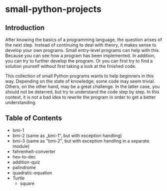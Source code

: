 # small-python-projects

## Introduction

After knowing the basics of a programming language, the question arises of the next step. Instead of continuing to deal with theory, it makes sense to develop your own programs. Small entry-level programs can help with this. Because you can see how a program has been implemented. In addition, you can try to further develop the program. Or you can first try to find a solution yourself without first taking a look at the finished code.

This collection of small Python programs wants to help beginners in this way. Depending on the state of knowledge, some code may seem trivial. Others, on the other hand, may be a great challenge. In the latter case, you should not be deterred, but try to understand the code step by step. In this context, it is not a bad idea to rewrite the program in order to get a better understanding.

## Table of Contents

* bmi-1
* bmi-2 (same as „bmi-1", but with exception handling)
* bmi-3 (same as "bmi-2", but with exception handling in a separate module)
* fahrenheit-converter
* hex-to-dec
* addition-quiz
* palindrome
* quadratic-equation
* Turtle
    * square
